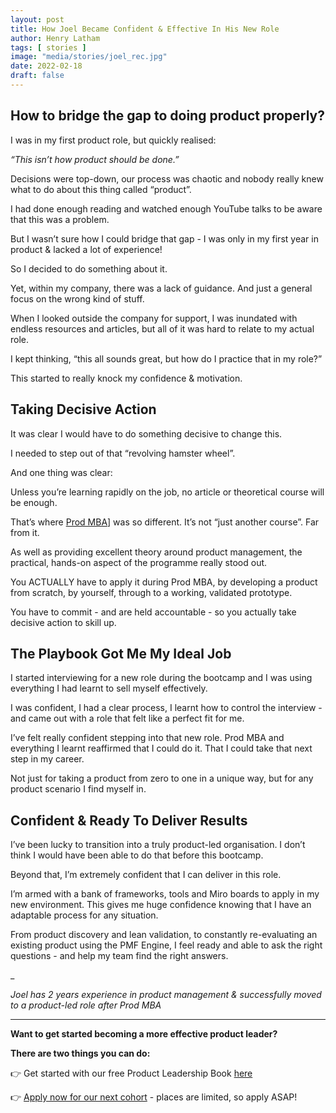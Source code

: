 ```yaml
---
layout: post
title: How Joel Became Confident & Effective In His New Role
author: Henry Latham
tags: [ stories ]
image: "media/stories/joel_rec.jpg"
date: 2022-02-18
draft: false
---
```


## How to bridge the gap to doing product properly?

I was in my first product role, but quickly realised:

*“This isn’t how product should be done.”*

Decisions were top-down, our process was chaotic and nobody really knew what to do about this thing called “product”.

I had done enough reading and watched enough YouTube talks to be aware that this was a problem.

But I wasn’t sure how I could bridge that gap - I was only in my first year in product & lacked a lot of experience!

So I decided to do something about it.

Yet, within my company, there was a lack of guidance. And just a general focus on the wrong kind of stuff.

When I looked outside the company for support, I was inundated with endless resources and articles, but all of it was hard to relate to my actual role.

I kept thinking, “this all sounds great, but how do I practice that in my role?”

This started to really knock my confidence & motivation.





## Taking Decisive Action

It was clear I would have to do something decisive to change this.

I needed to step out of that “revolving hamster wheel”.

And one thing was clear:

Unless you’re learning rapidly on the job, no article or theoretical course will be enough.

That’s where [Prod MBA](https://prod.mba/)] was so different. It’s not “just another course”. Far from it.

As well as providing excellent theory around product management, the practical, hands-on aspect of the programme really stood out.

You ACTUALLY have to apply it during Prod MBA, by developing a product from scratch, by yourself, through to a working, validated prototype.

You have to commit - and are held accountable - so you actually take decisive action to skill up.



## The Playbook Got Me My Ideal Job

I started interviewing for a new role during the bootcamp and I was using everything I had learnt to sell myself effectively.

I was confident, I had a clear process, I learnt how to control the interview - and came out with a role that felt like a perfect fit for me.

I’ve felt really confident stepping into that new role. Prod MBA and everything I learnt reaffirmed that I could do it. That I could take that next step in my career.

Not just for taking a product from zero to one in a unique way, but for any product scenario I find myself in.



## Confident & Ready To Deliver Results

I’ve been lucky to transition into a truly product-led organisation. I don’t think I would have been able to do that before this bootcamp.

Beyond that, I’m extremely confident that I can deliver in this role.

I’m armed with a bank of frameworks,  tools and Miro boards to apply in my new environment. This gives me huge confidence knowing that I have an adaptable process for any situation.

From product discovery and lean validation, to constantly re-evaluating an existing product using the PMF Engine, I feel ready and able to ask the right questions - and help my team find the right answers.



_


*Joel has 2 years experience in product management & successfully moved to a product-led role after Prod MBA*


---


**Want to get started becoming a more effective product leader?**

**There are two things you can do:**

👉 Get started with our free Product Leadership Book [here](https://www.prod.mba/free-product-leadership-book)

👉 [Apply now for our next cohort](https://www.prod.mba/bootcamp-prod-mba) - places are limited, so apply ASAP!
